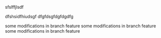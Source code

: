 sfslffjlsdf

dfshsidfhiudsgf
dfgfdsgfdgfdgdfg

some modifications in branch feature
some modifications in branch feature
some modifications in branch feature
